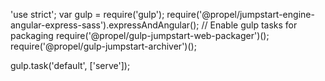 'use strict';
var gulp = require('gulp');
require('@propel/jumpstart-engine-angular-express-sass').expressAndAngular();
// Enable gulp tasks for packaging
require('@propel/gulp-jumpstart-web-packager')();
require('@propel/gulp-jumpstart-archiver')();
 
gulp.task('default', ['serve']);



